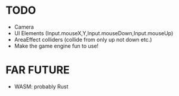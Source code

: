 # TODO

- Camera
- UI Elements (Input.mouseX,Y,Input.mouseDown,Input.mouseUp)
- AreaEffect colliders (collide from only up not down etc.)
- Make the game engine fun to use!

# FAR FUTURE

- WASM: probably Rust
